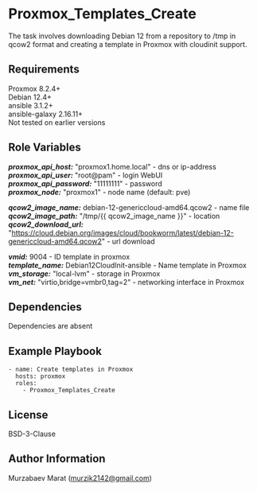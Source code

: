 Proxmox_Templates_Create
=========

The task involves downloading Debian 12 from a repository to /tmp in qcow2 format and creating a template in Proxmox with cloudinit support.

Requirements
------------

Proxmox 8.2.4+\
Debian 12.4+\
ansible 3.1.2+\
ansible-galaxy 2.16.11+\
Not tested on earlier versions

Role Variables
--------------

___proxmox_api_host:___ "proxmox1.home.local" - dns or ip-address\
___proxmox_api_user:___ "root@pam" - login WebUI\
___proxmox_api_password:___ "11111111" - password\
___proxmox_node:___ "proxmox1" - node name (default: pve)

___qcow2_image_name:___ debian-12-genericcloud-amd64.qcow2 - name file\
___qcow2_image_path:___ "/tmp/{{ qcow2_image_name }}" - location\
___qcow2_download_url:___ "https://cloud.debian.org/images/cloud/bookworm/latest/debian-12-genericcloud-amd64.qcow2" - url download

___vmid:___ 9004 - ID template in proxmox\
___template_name:___ Debian12CloudInit-ansible - Name template in Proxmox\
___vm_storage:___ "local-lvm" - storage in Proxmox\
___vm_net:___ "virtio,bridge=vmbr0,tag=2" - networking interface in Proxmox

Dependencies
------------

Dependencies are absent

Example Playbook
----------------

```
- name: Create templates in Proxmox
  hosts: proxmox
  roles:
    - Proxmox_Templates_Create
```

License
-------

BSD-3-Clause

Author Information
------------------

Murzabaev Marat (murzik2142@gmail.com)
